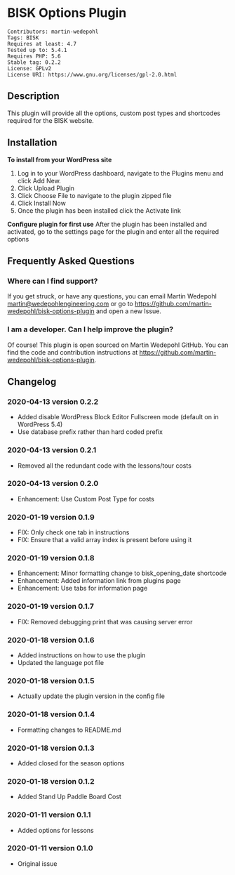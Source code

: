 # BISK Options Plugin
```
Contributors: martin-wedepohl
Tags: BISK
Requires at least: 4.7
Tested up to: 5.4.1
Requires PHP: 5.6
Stable tag: 0.2.2
License: GPLv2
License URI: https://www.gnu.org/licenses/gpl-2.0.html
```

## Description
This plugin will provide all the options, custom post types and shortcodes required for the BISK website.

## Installation
**To install from your WordPress site**
1. Log in to your WordPress dashboard, navigate to the Plugins menu and click Add New.
2. Click Upload Plugin
3. Click Choose File to navigate to the plugin zipped file
4. Click Install Now
5. Once the plugin has been installed click the Activate link

**Configure plugin for first use**
After the plugin has been installed and activated, go to the settings page for the plugin and enter all the required options

## Frequently Asked Questions
### Where can I find support?
If you get struck, or have any questions, you can email Martin Wedepohl <martin@wedepohlengineering.com> or go to https://github.com/martin-wedepohl/bisk-options-plugin and open a new Issue.

### I am a developer. Can I help improve the plugin?
Of course! This plugin is open sourced on Martin Wedepohl GitHub. You can find the code and contribution instructions at https://github.com/martin-wedepohl/bisk-options-plugin.

## Changelog ##

### 2020-04-13 version 0.2.2 ###
* Added disable WordPress Block Editor Fullscreen mode (default on in WordPress 5.4)
* Use database prefix rather than hard coded prefix

### 2020-04-13 version 0.2.1 ###
* Removed all the redundant code with the lessons/tour costs

### 2020-04-13 version 0.2.0 ###
* Enhancement: Use Custom Post Type for costs

### 2020-01-19 version 0.1.9 ###
* FIX: Only check one tab in instructions
* FIX: Ensure that a valid array index is present before using it

### 2020-01-19 version 0.1.8 ###
* Enhancement: Minor formatting change to bisk_opening_date shortcode
* Enhancement: Added information link from plugins page
* Enhancement: Use tabs for information page

### 2020-01-19 version 0.1.7 ###
* FIX: Removed debugging print that was causing server error

### 2020-01-18 version 0.1.6 ###
* Added instructions on how to use the plugin
* Updated the language pot file

### 2020-01-18 version 0.1.5 ###
* Actually update the plugin version in the config file

### 2020-01-18 version 0.1.4 ###
* Formatting changes to README.md

### 2020-01-18 version 0.1.3 ###
* Added closed for the season options

### 2020-01-18 version 0.1.2 ###
* Added Stand Up Paddle Board Cost

### 2020-01-11 version 0.1.1 ###
* Added options for lessons

### 2020-01-11 version 0.1.0 ###
* Original issue
